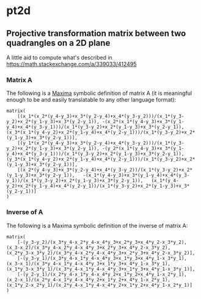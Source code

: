 # pt2d
## Projective transformation matrix between two quadrangles on a 2D plane

A little aid to compute what's described in https://math.stackexchange.com/a/339033/412495

### Matrix A
The following is a [Maxima](http://maxima.sourceforge.net/) symbolic definition of matrix A (it is meaningful enough to be and easily translatable to any other language format):

    matrix(
		[(x_1*(x_2*(y_4-y_3)+x_3*(y_2-y_4)+x_4*(y_3-y_2)))/(x_1*(y_3-y_2)+x_2*(y_1-y_3)+x_3*(y_2-y_1)),	-(x_2*(x_1*(y_4-y_3)+x_3*(y_1-y_4)+x_4*(y_3-y_1)))/(x_1*(y_3-y_2)+x_2*(y_1-y_3)+x_3*(y_2-y_1)),	(x_3*(x_1*(y_4-y_2)+x_2*(y_1-y_4)+x_4*(y_2-y_1)))/(x_1*(y_3-y_2)+x_2*(y_1-y_3)+x_3*(y_2-y_1))],
		[(y_1*(x_2*(y_4-y_3)+x_3*(y_2-y_4)+x_4*(y_3-y_2)))/(x_1*(y_3-y_2)+x_2*(y_1-y_3)+x_3*(y_2-y_1)),	-(y_2*(x_1*(y_4-y_3)+x_3*(y_1-y_4)+x_4*(y_3-y_1)))/(x_1*(y_3-y_2)+x_2*(y_1-y_3)+x_3*(y_2-y_1)),	(y_3*(x_1*(y_4-y_2)+x_2*(y_1-y_4)+x_4*(y_2-y_1)))/(x_1*(y_3-y_2)+x_2*(y_1-y_3)+x_3*(y_2-y_1))],
		[(x_2*(y_4-y_3)+x_3*(y_2-y_4)+x_4*(y_3-y_2))/(x_1*(y_3-y_2)+x_2*(y_1-y_3)+x_3*(y_2-y_1)),	-(x_1*(y_4-y_3)+x_3*(y_1-y_4)+x_4*(y_3-y_1))/(x_1*(y_3-y_2)+x_2*(y_1-y_3)+x_3*(y_2-y_1)),	(x_1*(y_4-y_2)+x_2*(y_1-y_4)+x_4*(y_2-y_1))/(x_1*(y_3-y_2)+x_2*(y_1-y_3)+x_3*(y_2-y_1))]
	)
  
### Inverse of A 
The following is a Maxima symbolic definition of the inverse of matrix A:

    matrix(
		[-(y_3-y_2)/(x_3*y_4-x_2*y_4-x_4*y_3+x_2*y_3+x_4*y_2-x_3*y_2),	(x_3-x_2)/(x_3*y_4-x_2*y_4-x_4*y_3+x_2*y_3+x_4*y_2-x_3*y_2),	(x_2*y_3-x_3*y_2)/(x_3*y_4-x_2*y_4-x_4*y_3+x_2*y_3+x_4*y_2-x_3*y_2)],
		[-(y_3-y_1)/(x_3*y_4-x_1*y_4-x_4*y_3+x_1*y_3+x_4*y_1-x_3*y_1),	(x_3-x_1)/(x_3*y_4-x_1*y_4-x_4*y_3+x_1*y_3+x_4*y_1-x_3*y_1),	(x_1*y_3-x_3*y_1)/(x_3*y_4-x_1*y_4-x_4*y_3+x_1*y_3+x_4*y_1-x_3*y_1)],
		[-(y_2-y_1)/(x_2*y_4-x_1*y_4-x_4*y_2+x_1*y_2+x_4*y_1-x_2*y_1),	(x_2-x_1)/(x_2*y_4-x_1*y_4-x_4*y_2+x_1*y_2+x_4*y_1-x_2*y_1),	(x_1*y_2-x_2*y_1)/(x_2*y_4-x_1*y_4-x_4*y_2+x_1*y_2+x_4*y_1-x_2*y_1)]
	)

